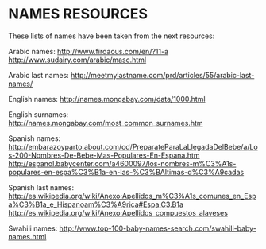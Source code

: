 NAMES RESOURCES
===============

These lists of names have been taken from the next resources:

Arabic names:
http://www.firdaous.com/en/?11-a
http://www.sudairy.com/arabic/masc.html

Arabic last names:
http://meetmylastname.com/prd/articles/55/arabic-last-names/

English names:
http://names.mongabay.com/data/1000.html

English surnames:
http://names.mongabay.com/most_common_surnames.htm

Spanish names:
http://embarazoyparto.about.com/od/PreparateParaLaLlegadaDelBebe/a/Los-200-Nombres-De-Bebe-Mas-Populares-En-Espana.htm
http://espanol.babycenter.com/a4600097/los-nombres-m%C3%A1s-populares-en-espa%C3%B1a-en-las-%C3%BAltimas-d%C3%A9cadas

Spanish last names:
http://es.wikipedia.org/wiki/Anexo:Apellidos_m%C3%A1s_comunes_en_Espa%C3%B1a_e_Hispanoam%C3%A9rica#Espa.C3.B1a
http://es.wikipedia.org/wiki/Anexo:Apellidos_compuestos_alaveses

Swahili names:
http://www.top-100-baby-names-search.com/swahili-baby-names.html
